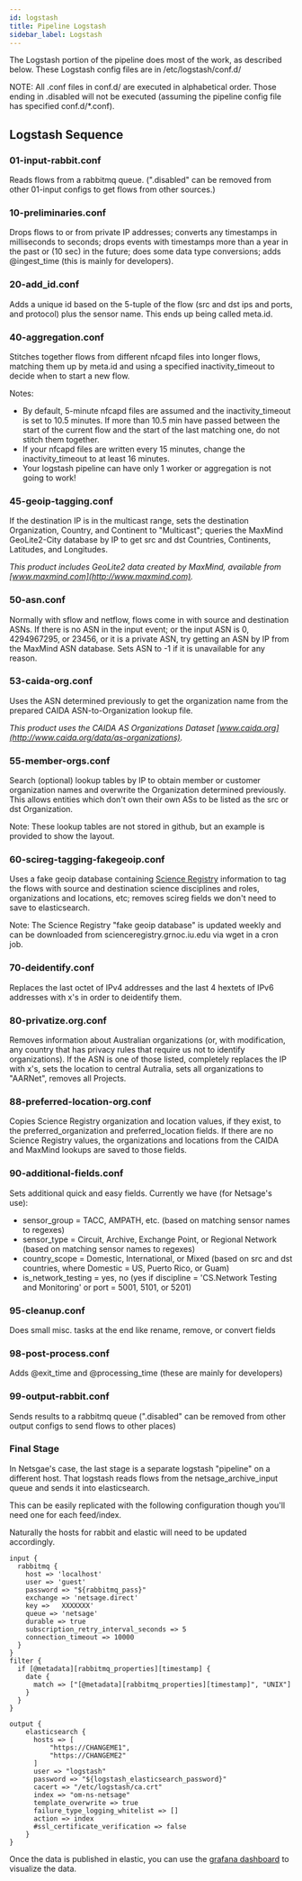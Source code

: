 ```yaml
---
id: logstash
title: Pipeline Logstash
sidebar_label: Logstash
---
```


The Logstash portion of the pipeline does most of the work, as described below.
These Logstash config files are in /etc/logstash/conf.d/

NOTE: All .conf files in conf.d/ are executed in alphabetical order. Those ending in .disabled will not be executed (assuming the pipeline config file has specified conf.d/*.conf). 

## Logstash Sequence

### 01-input-rabbit.conf

Reads flows from a rabbitmq queue. (".disabled" can be removed from other 01-input configs to get flows from other sources.)

### 10-preliminaries.conf

Drops flows to or from private IP addresses;
converts any timestamps in milliseconds to seconds;
drops events with timestamps more than a year in the past or (10 sec) in the future;
does some data type conversions;
adds @ingest_time (this is mainly for developers).

### 20-add_id.conf

Adds a unique id based on the 5-tuple of the flow (src and dst ips and ports, and protocol) plus the sensor name. This ends up being called meta.id.

### 40-aggregation.conf

Stitches together flows from different nfcapd files into longer flows, matching them up by meta.id and using a specified inactivity_timeout to decide when to start a new flow.

Notes: 

 - By default, 5-minute nfcapd files are assumed and the inactivity_timeout is set to 10.5 minutes. If more than 10.5 min have passed between the start of the current flow and the start of the last matching one, do not stitch them together.
 - If your nfcapd files are written every 15 minutes, change the inactivity_timeout to at least 16 minutes.
 - Your logstash pipeline can have only 1 worker or aggregation is not going to work!

### 45-geoip-tagging.conf

If the destination IP is in the multicast range, sets the destination Organization, Country, and Continent to "Multicast";
queries the MaxMind GeoLite2-City database by IP to get src and dst Countries, Continents, Latitudes, and Longitudes.

*This product includes GeoLite2 data created by MaxMind, available from [www.maxmind.com](http://www.maxmind.com).*

### 50-asn.conf

Normally with sflow and netflow, flows come in with source and destination ASNs.  If there is no ASN in the input event; or the input ASN is 0, 4294967295, or 23456, or it is a private ASN, try getting an ASN by IP from the MaxMind ASN database.
Sets ASN to -1 if it is unavailable for any reason.

### 53-caida-org.conf

Uses the ASN determined previously to get the organization name from the prepared CAIDA ASN-to-Organization lookup file.

*This product uses the CAIDA AS Organizations Dataset [www.caida.org](http://www.caida.org/data/as-organizations).*

### 55-member-orgs.conf

Search (optional) lookup tables by IP to obtain member or customer organization names and overwrite the Organization determined previously.
This allows entities which don't own their own ASs to be listed as the src or dst Organization.

Note: These lookup tables are not stored in github, but an example is provided to show the layout.

### 60-scireg-tagging-fakegeoip.conf

Uses a fake geoip database containing [Science Registry](http://scienceregistry.grnoc.iu.edu) information to tag the flows with source and destination science disciplines and roles, organizations and locations, etc;
removes scireg fields we don't need to save to elasticsearch.

Note: The Science Registry "fake geoip database" is updated weekly and can be downloaded from scienceregistry.grnoc.iu.edu via wget in a cron job.

### 70-deidentify.conf

Replaces the last octet of IPv4 addresses and the last 4 hextets of IPv6 addresses with x's in order to deidentify them.

### 80-privatize.org.conf

Removes information about Australian organizations (or, with modification, any country that has privacy rules that require us not to identify organizations).
If the ASN is one of those listed, completely replaces the IP with x's, sets the location to central Autralia, sets all organizations to "AARNet", removes all Projects.

### 88-preferred-location-org.conf

Copies Science Registry organization and location values, if they exist, to the preferred_organization and preferred_location fields. If there are no Science Registry values, the organizations and locations from the CAIDA and MaxMind lookups are saved to those fields.

### 90-additional-fields.conf

Sets additional quick and easy fields.  Currently we have (for Netsage's use):
 - sensor_group  = TACC, AMPATH, etc.  (based on matching sensor names to regexes)
 - sensor_type   = Circuit, Archive, Exchange Point, or Regional Network  (based on matching sensor names to regexes)
 - country_scope = Domestic, International, or Mixed  (based on src and dst countries, where Domestic = US, Puerto Rico, or Guam)
 - is_network_testing = yes, no  (yes if discipline = 'CS.Network Testing and Monitoring' or port = 5001, 5101, or 5201)

### 95-cleanup.conf

Does small misc. tasks at the end like rename, remove, or convert fields

### 98-post-process.conf

Adds @exit_time and @processing_time (these are mainly for developers)

### 99-output-rabbit.conf

Sends results to a rabbitmq queue (".disabled" can be removed from other output configs to send flows to other places)

### Final Stage 

In Netsgae's case, the last stage is a separate logstash "pipeline" on a different host. That logstash reads flows from the netsage_archive_input queue and sends it into elasticsearch. 

This can be easily replicated with the following configuration though you'll need one for each feed/index.

Naturally the hosts for rabbit and elastic will need to be updated accordingly.

```
input {
  rabbitmq {
    host => 'localhost'
    user => 'guest'
    password => "${rabbitmq_pass}"
    exchange => 'netsage.direct'
    key =>   XXXXXXX'
    queue => 'netsage'
    durable => true
    subscription_retry_interval_seconds => 5
    connection_timeout => 10000
  }
}
filter {
  if [@metadata][rabbitmq_properties][timestamp] {
    date {
      match => ["[@metadata][rabbitmq_properties][timestamp]", "UNIX"]
    }
  }
}

output {
    elasticsearch {
      hosts => [
          "https://CHANGEME1",
          "https://CHANGEME2"
      ]
      user => "logstash"
      password => "${logstash_elasticsearch_password}"
      cacert => "/etc/logstash/ca.crt"
      index => "om-ns-netsage"
      template_overwrite => true
      failure_type_logging_whitelist => []
      action => index
      #ssl_certificate_verification => false
    }
}
```

Once the data is published in elastic, you can use the [grafana dashboard](https://github.com/netsage-project/netsage-grafana-configs) to visualize the data.


